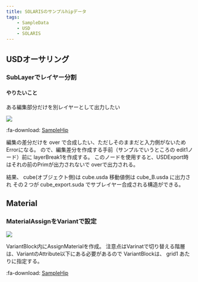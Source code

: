 ```yaml
---
title: SOLARISのサンプルhipデータ
tags:
    - SampleData
    - USD
    - SOLARIS
---
```


## USDオーサリング

### SubLayerでレイヤー分割

#### やりたいこと

ある編集部分だけを別レイヤーとして出力したい

![](https://gyazo.com/61ed9dd0f5db8eeae9c187d65d04c328.png)

:fa-download: [SampleHip](https://1drv.ms/u/s!AlUBmJYsMwMhhOZmr5VyTeeRR26_DA?e=3SPKki)

編集の差分だけを over で合成したい、ただしそのままだと入力側がないためErrorになる。
ので、編集差分を作成する手前（サンプルでいうところの edit1ノード）前に
layerBreak1を作成する。
このノードを使用すると、USDExport時はそれの前のPrimが出力されないで
overで出力される。

結果、 cube(オブジェクト側)は cube.usda 移動値側は cube_B.usda に出力され
その２つが cube_export.suda でサブレイヤー合成される構造ができる。

## Material

### MaterialAssignをVariantで設定

![](https://gyazo.com/c8aba76afc6fc4be3570f79546e96bae.png)

VariantBlock内にAssignMaterialを作成。
注意点はVarinatで切り替える階層は、VariantのAttribute以下にある必要があるので
VariantBlockは、 grid1 あたりに指定する。

:fa-download: [SampleHip](https://1drv.ms/u/s!AlUBmJYsMwMhhOZk4NQ3UT8yrcD3Yg?e=ixIyWT)
